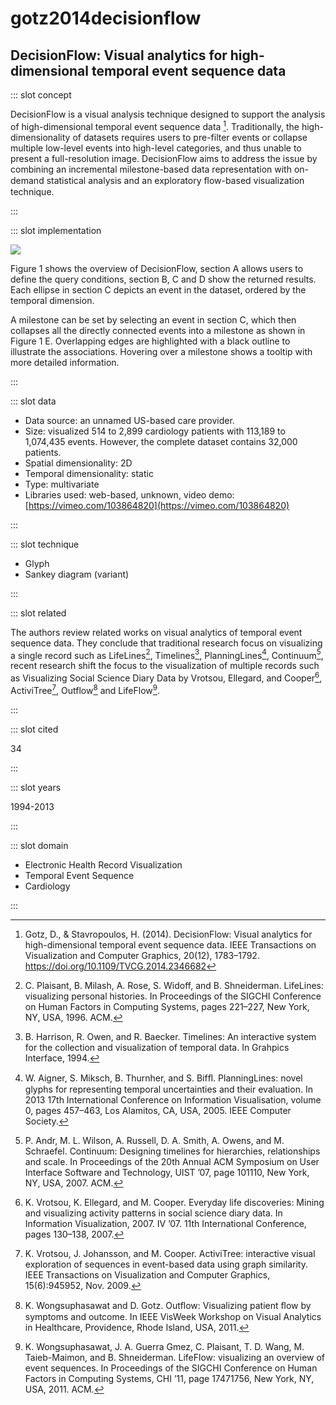 # gotz2014decisionflow

## DecisionFlow: Visual analytics for high-dimensional temporal event sequence data

<Paper>

::: slot concept

DecisionFlow is a visual analysis technique designed to support the analysis of high-dimensional temporal event sequence data [^Gotz]. Traditionally, the high-dimensionality of datasets requires users to pre-filter events or collapse multiple low-level events into high-level categories, and thus unable to present a full-resolution image. DecisionFlow aims to address the issue by combining an incremental milestone-based data representation with on-demand statistical analysis and an exploratory ﬂow-based visualization technique.

:::

::: slot implementation

![](https://share.henry.wang/r9lOZR/VNZYx4UmOT+)

Figure 1 shows the overview of DecisionFlow, section A allows users to define the query conditions, section B, C and D show the returned results. Each ellipse in section C depicts an event in the dataset, ordered by the temporal dimension.

A milestone can be set by selecting an event in section C, which then collapses all the directly connected events into a milestone as shown in Figure 1 E. Overlapping edges are highlighted with a black outline to illustrate the associations. Hovering over a milestone shows a tooltip with more detailed information.

:::

::: slot data

- Data source: an unnamed US-based care provider.
- Size: visualized 514 to 2,899 cardiology patients with 113,189 to 1,074,435 events. However, the complete dataset contains 32,000 patients.
- Spatial dimensionality: 2D
- Temporal dimensionality: static
- Type: multivariate
- Libraries used: web-based, unknown, video demo: [https://vimeo.com/103864820](https://vimeo.com/103864820)

:::

::: slot technique

- Glyph
- Sankey diagram (variant)

:::

::: slot related

The authors review related works on visual analytics of temporal event sequence data. They conclude that traditional research focus on visualizing a single record such as LifeLines[^LifeLines], Timelines[^Timelines], PlanningLines[^PlanningLines], Continuum[^Continuum], recent research shift the focus to the visualization of multiple records such as Visualizing Social Science Diary Data by Vrotsou, Ellegard, and Cooper[^Everyday], ActiviTree[^ActiviTree], Outflow[^Outflow] and LifeFlow[^LifeFlow].

:::

::: slot cited

34

:::

::: slot years

1994-2013

:::

::: slot domain

- Electronic Health Record Visualization
- Temporal Event Sequence
- Cardiology

:::

</Paper>

[^Gotz]: Gotz, D., & Stavropoulos, H. (2014). DecisionFlow: Visual analytics for high-dimensional temporal event sequence data. IEEE Transactions on Visualization and Computer Graphics, 20(12), 1783–1792. https://doi.org/10.1109/TVCG.2014.2346682

[^PlanningLines]: W. Aigner, S. Miksch, B. Thurnher, and S. Bifﬂ. PlanningLines: novel glyphs for representing temporal uncertainties and their evaluation. In 2013 17th International Conference on Information Visualisation, volume 0, pages 457–463, Los Alamitos, CA, USA, 2005. IEEE Computer Society.

[^Continuum]: P. Andr, M. L. Wilson, A. Russell, D. A. Smith, A. Owens, and M. Schraefel. Continuum: Designing timelines for hierarchies, relationships and scale. In Proceedings of the 20th Annual ACM Symposium on User Interface Software and Technology, UIST ’07, page 101110, New York, NY, USA, 2007. ACM.

[^Timelines]: B. Harrison, R. Owen, and R. Baecker. Timelines: An interactive system for the collection and visualization of temporal data. In Grahpics Interface, 1994.

[^LifeLines]: C. Plaisant, B. Milash, A. Rose, S. Widoff, and B. Shneiderman. LifeLines: visualizing personal histories. In Proceedings of the SIGCHI Conference on Human Factors in Computing Systems, pages 221–227, New York, NY, USA, 1996. ACM.

[^Everyday]: K. Vrotsou, K. Ellegard, and M. Cooper. Everyday life discoveries: Mining and visualizing activity patterns in social science diary data. In Information Visualization, 2007. IV ’07. 11th International Conference, pages 130–138, 2007.

[^ActiviTree]: K. Vrotsou, J. Johansson, and M. Cooper. ActiviTree: interactive visual exploration of sequences in event-based data using graph similarity. IEEE Transactions on Visualization and Computer Graphics, 15(6):945952, Nov. 2009.

[^Outflow]: K. Wongsuphasawat and D. Gotz. Outﬂow: Visualizing patient ﬂow by symptoms and outcome. In IEEE VisWeek Workshop on Visual Analytics in Healthcare, Providence, Rhode Island, USA, 2011.

[^LifeFlow]: K. Wongsuphasawat, J. A. Guerra Gmez, C. Plaisant, T. D. Wang, M. Taieb-Maimon, and B. Shneiderman. LifeFlow: visualizing an overview of event sequences. In Proceedings of the SIGCHI Conference on Human Factors in Computing Systems, CHI ’11, page 17471756, New York, NY, USA, 2011. ACM.
